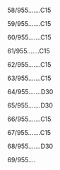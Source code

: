 58/955.......C15 


59/955.......C15 


60/955.......C15 


61/955.......C15 


62/955.......C15 


63/955.......C15 


64/955.......D30 


65/955.......D30 


66/955.......C15 


67/955.......C15 


68/955.......D30 


69/955.... 

